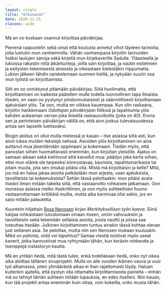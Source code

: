 ```yaml
---
layout: single
title: "Alkusanat"
date: 2020-11-25
classes: wide
---
```


Mä en oo koskaan osannut kirjoittaa päiväkirjaa. 

Pienenä raapustelin sekä omat että koulusta annetut vihot täyteen tarinoita, joita luetutin mun vanhemmilla. Vähän vanhempana kirjoitin tarinoiden lisäksi laulujen sanoja sekä kirjeitä mun kirjekaverille Sadulle. Yläasteella ja lukiossa rakastin niitä äikäntunteja, joilla sain kirjoittaa, ja nautin esitelmien ja esitysten tekemisestä aineesta ja oikeastaan kielestäkin riippumatta. Lukion jälkeen lähdin opiskelemaan suomen kieltä, ja nykyään suurin osa mun työstä on kirjoittamista.

Silti en oo onnistunut pitämään päiväkirjaa. Siitä huolimatta, että kirjoittaminen on kaikesta päätellen mulle todella luonnollinen tapa ilmaista itseäni, en vaan oo pystynyt johdonmukaisesti ja säännöllisesti kirjoittamaan ajatuksiani ylös. Tai oon, mutta en viikkoa kauempaa. Kun olin raskaana, kirjoitin hankkimaani *Odottajan päiväkirjaan* fiiliksiä ja tapahtumia ylös kahden aukeaman verran joka ikiseltä raskausviikolta (joita on 40). Erona sen ja perinteisen päiväkirjan välillä on, että aion joskus tulevaisuudessa antaa sen lapselle luettavaksi. 

Blogin aloitus on ollut mulla mielessä jo kauan – itse asiassa siitä asti, kun aloin lukea muiden tekstejä netissä. Asioiden ylös kirjoittaminen on aina auttanut mua jäsentämään oppimaani ja kokemaani. Tiedän myös, että panostan siihen huomattavasti enemmän, kun kirjoitan yleisölle. Ajatus on samaan aikaan sekä kiehtonut että kaivellut mua: päädyn joka kerta siihen, ettei mun elämä ole tarpeeksi kiinnostavaa, kaunista, tapahtumarikasta tai jotain muuta, jota sen (muka) pitäisi olla. Mistä mä kirjoittaisin ja kelle? Mitä, jos mä en halua jakaa asioita pelkästään mun arjesta, vaan ajatuksista, tavoitteista tai kokemuksista? Sehän tässä pelottaakin: mun pitäisi avata itseäni ilman mitään takeita siitä, että vastaanotto rohkaisee jatkamaan. Oon monessa asiassa melko itsekriittinen, ja oon myös suhteellisen huono vastaanottamaan kritiikkiä muilta, mutta aika karmivaa olisi sekin, jos en saisi mitään palautetta.

Kuuntelin hiljattain [Rosa Nenosen](http://www.rosanenonen.com) kirjan *Merkityksellisen työn kaava*. Siinä lukijaa rohkaistaan tutustumaan omaan itseen, omiin vahvuuksiin ja tavoitteisiin sekä tekemään sellaisia asioita, joista nauttii ja joissa saa toteuttaa itseään. Julkinen kirjoittaminen tuntuu ainakin tässä kohtaa olevan just sellanen asia. Se pelottaa, mutta niin sen Nenosen mukaan kuuluukin. *Mikä on pahinta, mitä voi tapahtua?* Samaa viestiä toistivat myös useat kaverit, jotka kannustivat mua ryhtymään tähän, kun keräsin rohkeutta ja tsemppejä instastoryn kautta. 

Mä en yhtään tiedä, mitä tästä tulee, enkä todellakaan tiedä, onko nyt oikea aika aloittaa tällänen sivuprojekti. Mulla on alle vuoden ikäinen vauva ja uusi työ alkamassa, joten ylimäärästä aikaa ei ihan rajattomasti löydy. Haluan kuitenkin ajatella, että pystyn olla ottamatta kirjoittamisesta paineita – enhän mä oo tehnyt tämän suhteen mitään lupauksia, en edes itselleni. Niin kauan, kun tää projekti antaa enemmän kuin ottaa, voin kokeilla, onko musta tähän. 
